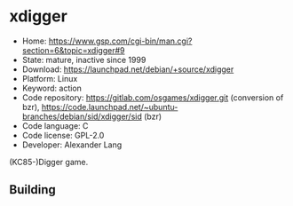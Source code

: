 # xdigger

- Home: https://www.gsp.com/cgi-bin/man.cgi?section=6&topic=xdigger#9
- State: mature, inactive since 1999
- Download: https://launchpad.net/debian/+source/xdigger
- Platform: Linux
- Keyword: action
- Code repository: https://gitlab.com/osgames/xdigger.git (conversion of bzr), https://code.launchpad.net/~ubuntu-branches/debian/sid/xdigger/sid (bzr)
- Code language: C
- Code license: GPL-2.0
- Developer: Alexander Lang

(KC85-)Digger game.

## Building
